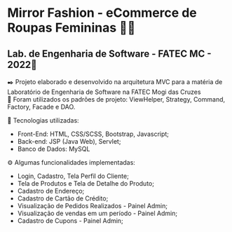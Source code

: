 # Mirror Fashion - eCommerce de Roupas Femininas 👚👖
## Lab. de Engenharia de Software - FATEC MC - 2022📍 
✒️ Projeto elaborado e desenvolvido na arquitetura MVC para a matéria de Laboratório de Engenharia de Software na FATEC Mogi das Cruzes</br>
📝 Foram utilizados os padrões de projeto: ViewHelper, Strategy, Command, Factory, Facade e DAO.</br>

📲 Tecnologias utilizadas:
 - Front-End: HTML, CSS/SCSS, Bootstrap, Javascript;
 - Back-end:  JSP (Java Web), Servlet;
 - Banco de Dados: MySQL</br>

⚙️ Algumas funcionalidades implementadas:
 - Login, Cadastro, Tela Perfil do Cliente;
 - Tela de Produtos e Tela de Detalhe do Produto;
 - Cadastro de Endereço;
 - Cadastro de Cartão de Crédito;
 - Visualização de Pedidos Realizados - Painel Admin;
 - Visualização de vendas em um período - Painel Admin;
 - Cadastro de Cupons - Painel Admin;
